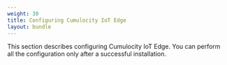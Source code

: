 ```yaml
---
weight: 30
title: Configuring Cumulocity IoT Edge
layout: bundle
---
```


This section describes configuring Cumulocity IoT Edge. You can perform all the configuration only after a successful installation.
